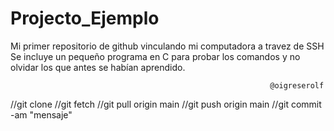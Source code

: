 # Projecto_Ejemplo
Mi primer repositorio de github vinculando mi computadora a travez de SSH
Se incluye un pequeño programa en C para probar los comandos y no olvidar
los que antes se habían aprendido.

                                                              @oigreserolf
                                                            
//git clone <repo>
//git fetch
//git pull origin main
//git push origin main
//git commit -am "mensaje"

